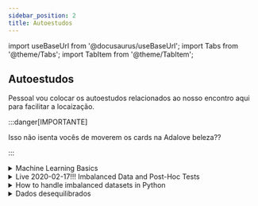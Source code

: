 ```yaml
---
sidebar_position: 2
title: Autoestudos
---
```


import useBaseUrl from '@docusaurus/useBaseUrl';
import Tabs from '@theme/Tabs';
import TabItem from '@theme/TabItem';

## Autoestudos

Pessoal vou colocar os autoestudos relacionados ao nosso encontro aqui para facilitar a locaização.

:::danger[IMPORTANTE]

Isso não isenta vocês de moverem os cards na Adalove beleza??

:::


<details> 
        <summary mdxType="summary">	Machine Learning Basics</summary>

        - https://www.deeplearningbook.org/contents/ml.html
</details> 

<details> 
        <summary mdxType="summary">	Live 2020-02-17!!! Imbalanced Data and Post-Hoc Tests</summary>

        - https://www.youtube.com/watch?v=iTxzRVLoTQ0
</details> 

<details> 
        <summary mdxType="summary">	How to handle imbalanced datasets in Python</summary>

        - https://www.youtube.com/watch?v=4SivdTLIwHc
</details> 

<details> 
        <summary mdxType="summary">	Dados desequilibrados</summary>

        - https://developers.google.com/machine-learning/data-prep/construct/sampling-splitting/imbalanced-data?hl=pt-br
</details> 